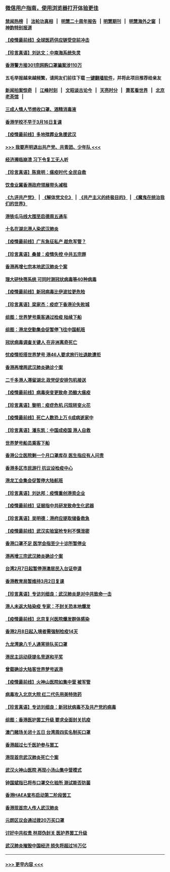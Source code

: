 ### [微信用户指南，使用浏览器打开体验更佳](https://github.com/gfw-breaker/banned-news1/blob/master/indexes/wechat-guide.md?t=0)
#### [禁闻热榜](热点新闻.md?t=0)  &nbsp;&nbsp;|&nbsp;&nbsp; [法轮功真相](https://github.com/gfw-breaker/truth/blob/master/README.md?t=0) &nbsp;&nbsp;|&nbsp;&nbsp; [明慧二十周年报告](https://github.com/gfw-breaker/mh-reports/blob/master/README.md?t=0) &nbsp;&nbsp;|&nbsp;&nbsp;[明慧期刊](https://github.com/gfw-breaker/mh-qikan) &nbsp;&nbsp;|&nbsp;&nbsp; [明慧海外之窗](https://github.com/gfw-breaker/mh-news/blob/master/README.md?t=0) &nbsp;&nbsp;|&nbsp;&nbsp; [神韵特别报道](https://github.com/gfw-breaker/mh-news/blob/master/shenyun.md?t=0)
#### [【疫情最前线】全球医药供应链受空前冲击](../pages/nsc415/n11869614.md?t=02160755) 
#### [【珍言真语】刘达文：中南海系统失灵](../pages/nsc415/n11869465.md?t=02160755) 
#### [香港警方接301宗网购口罩骗案涉110万](../pages/nsc415/n11867572.md?t=02160755) 
#### 五毛举报越来越频繁，请网友们前往下载 [一键翻墙软件](https://github.com/gfw-breaker/ssr-accounts)，并将此项目推荐给亲友
#### [新闻拍案惊奇](https://github.com/gfw-breaker/banned-news1/blob/master/pages/link4.md) &nbsp;&nbsp;|&nbsp;&nbsp; [江峰时刻](https://github.com/gfw-breaker/banned-news1/blob/master/pages/link4.md) &nbsp;&nbsp;|&nbsp;&nbsp; [文昭谈古论今](https://github.com/gfw-breaker/banned-news1/blob/master/pages/link4.md) &nbsp;&nbsp;|&nbsp;&nbsp; [天亮时分](https://github.com/gfw-breaker/banned-news1/blob/master/pages/link4.md) &nbsp;&nbsp;|&nbsp;&nbsp; [萧茗看世界](https://github.com/gfw-breaker/banned-news1/blob/master/pages/link4.md) &nbsp;&nbsp;|&nbsp;&nbsp; [北京老茶馆](https://github.com/gfw-breaker/banned-news1/blob/master/pages/link4.md) &nbsp;&nbsp;|&nbsp;&nbsp; 
#### [三成人情人节想收口罩、酒精消毒液](../pages/nsc415/n11867523.md?t=02160755) 
#### [香港学校不早于3月16日复课](../pages/nsc415/n11867498.md?t=02160755) 
#### [【疫情最前线】多地殡葬业急援武汉](../pages/nsc415/n11866914.md?t=02160755) 
#### [>>> 我要声明退出共产党、共青团、少年队 <<<](https://github.com/begood0513/goodnews/blob/master/quit/letter.md) 
#### [经济濒临崩溃 习下令复工无人听](../pages/nsc415/n11867269.md?t=02160755) 
#### [【珍言真语】陈竟明：瘟疫时代 全民自救](../pages/nsc415/n11866765.md?t=02160755) 
#### [饮食业冀香港政府领展带头减租](../pages/nsc415/n11864876.md?t=02160755) 
#### [《九评共产党》](https://github.com/begood0513/9ping.md/blob/master/README.md) &nbsp;|&nbsp; [《解体党文化》](../../../../jtdwh.md/blob/master/README.md)  &nbsp;|&nbsp; [《共产主义的终极目的》](../../../../gczydzjmd.md/blob/master/README.md) &nbsp;|&nbsp; [《魔鬼在统治我们的世界》](../../../../mgztzwmdsj.md/blob/master/README.md) 
#### [港铁屯马线大围至启德周五通车](../pages/nsc415/n11864842.md?t=02160755) 
#### [十名在湖北港人染武汉肺炎](../pages/nsc415/n11864807.md?t=02160755) 
#### [【疫情最前线】广东急征私产 趁危军管？](../pages/nsc415/n11864205.md?t=02160755) 
#### [【珍言真语】桑普：疫情失控 中共五宗罪](../pages/nsc415/n11864157.md?t=02160755) 
#### [香港再增七宗本地武汉肺炎个案](../pages/nsc415/n11862405.md?t=02160755) 
#### [理大研快筛系统 可同时测冠状病毒等40种病毒](../pages/nsc415/n11862376.md?t=02160755) 
#### [【疫情最前线】新冠病毒比伊波拉更危险](../pages/nsc415/n11862199.md?t=02160755) 
#### [【珍言真语】梁家杰：疫症下香港沦失败城](../pages/nsc415/n11861588.md?t=02160755) 
#### [组图：世界梦号乘客通过检疫 陆续下船](../pages/nsc415/n11858302.md?t=02160755) 
#### [组图：港龙空勤集会促暂停飞往中国航班](../pages/nsc415/n11858190.md?t=02160755) 
#### [冠状病毒调查关键人 在非洲离奇死亡](../pages/nsc415/n11859798.md?t=02160755) 
#### [忧疫情拒搭世界梦号 港46人要求旅行社退款遭拒](../pages/nsc415/n11859849.md?t=02160755) 
#### [香港再增两武汉肺炎确诊个案](../pages/nsc415/n11859833.md?t=02160755) 
#### [二千多港人滞留湖北 政党促安排包机接送](../pages/nsc415/n11859831.md?t=02160755) 
#### [【疫情最前线】病毒突变更致命 恐酿大瘟疫](../pages/nsc415/n11859604.md?t=02160755) 
#### [【珍言真语】黎明：疫症危机 闪现转变火花](../pages/nsc415/n11859199.md?t=02160755) 
#### [【疫情最前线】死亡人数恐上万 6成病逝家中](../pages/nsc415/n11856687.md?t=02160755) 
#### [【珍言真语】潘东凯：中国成疫国 港人自救](../pages/nsc415/n11856962.md?t=02160755) 
#### [世界梦号船员乘客下船](../pages/nsc415/n11856883.md?t=02160755) 
#### [香港公立医院剩一个月口罩库存 医生指应有人问责](../pages/nsc415/n11856875.md?t=02160755) 
#### [香港多区市民游行 抗议设检疫中心](../pages/nsc415/n11856866.md?t=02160755) 
#### [港龙工会集会促暂停大陆航班](../pages/nsc415/n11856840.md?t=02160755) 
#### [【珍言真语】刘达邦：疫情重创港资企业](../pages/nsc415/n11854274.md?t=02160755) 
#### [【疫情最前线】证据指中共研发致命生化武器](../pages/nsc415/n11853087.md?t=02160755) 
#### [【珍言真语】吴明德：港府应提取储备救急](../pages/nsc415/n11852734.md?t=02160755) 
#### [【疫情最前线】武汉实验室抢专利不慎泄密](../pages/nsc415/n11850310.md?t=02160755) 
#### [香港口罩不足 医学会指至少十诊所暂停业](../pages/nsc415/n11850301.md?t=02160755) 
#### [港再增三宗武汉肺炎确诊个案](../pages/nsc415/n11850328.md?t=02160755) 
#### [台湾2月7日起暂停港澳居民入台证申请](../pages/nsc415/n11850304.md?t=02160755) 
#### [香港教育局暂维持3月2日复课](../pages/nsc415/n11850260.md?t=02160755) 
#### [【珍言真语】专访刘细良：武汉肺炎是对中共致命一击](../pages/nsc415/n11849934.md?t=02160755) 
#### [港人未返大陆染疫 专家：不封关恐本地爆发](../pages/nsc415/n11848021.md?t=02160755) 
#### [【疫情最前线】北京复兴医院爆发群体感染](../pages/nsc415/n11847626.md?t=02160755) 
#### [香港2月8日起入境者需强制检疫14天](../pages/nsc415/n11847658.md?t=02160755) 
#### [九龙湾逾八千人通宵排队买口罩](../pages/nsc415/n11847647.md?t=02160755) 
#### [港民主运动获提名竞逐和平奖](../pages/nsc415/n11847633.md?t=02160755) 
#### [曾载确诊大陆客世界梦号返港](../pages/nsc415/n11847608.md?t=02160755) 
#### [【疫情最前线】火神山医院如集中营 被军管](../pages/nsc415/n11847524.md?t=02160755) 
#### [病毒攻入北京大院 红二代先用美特效药](../pages/nsc415/n11847427.md?t=02160755) 
#### [【珍言真语】专访刘细良：新冠状病毒不及共产党的病毒](../pages/nsc415/n11847164.md?t=02160755) 
#### [组图：香港医护罢工升级 要求全面封关抗疫](../pages/nsc415/n11844107.md?t=02160755) 
#### [澳门赌场关闭十五日 台湾周四实名制买口罩](../pages/nsc415/n11845083.md?t=02160755) 
#### [香港超过七千医护参与罢工](../pages/nsc415/n11845051.md?t=02160755) 
#### [港现首宗武汉肺炎死亡个案](../pages/nsc415/n11844998.md?t=02160755) 
#### [武汉火神山医院 再现小汤山集中营模式](../pages/nsc415/n11844763.md?t=02160755) 
#### [钟国斌指已将布口罩交化验所 测试能否防菌](../pages/nsc415/n11842783.md?t=02160755) 
#### [香港HAEA宣布启动第二阶段罢工](../pages/nsc415/n11842723.md?t=02160755) 
#### [香港现首宗人传人武汉肺炎](../pages/nsc415/n11842766.md?t=02160755) 
#### [元朗区议会通过拨20万买口罩](../pages/nsc415/n11842754.md?t=02160755) 
#### [讨好中共权贵 林郑伪封关 医护界罢工升级](../pages/nsc415/n11842359.md?t=02160755) 
#### [武汉肺炎摧毁中国经济 损失将超过16万亿](../pages/nsc415/n11839723.md?t=02160755) 

----
#### [ >>> 更早内容 <<< ](../indexes/nsc415-earlier.md)
